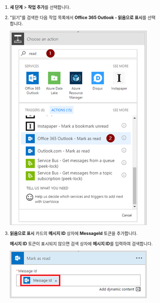 1. **새 단계** > **작업 추가**를 선택합니다.
2. "읽기"를 검색한 다음 작업 목록에서 **Office 365 Outlook - 읽음으로 표시**를 선택합니다.
   
    ![읽음으로 표시](media/email-triggers/email-triggers-5.png)
3. **읽음으로 표시** 카드의 **메시지 ID** 상자에 **MessageId** 토큰을 추가합니다.
   
     **메시지 ID** 토큰이 표시되지 않으면 검색 상자에 **메시지 ID**를 입력하여 검색합니다.
   
    ![메시지 ID](media/email-triggers/email-triggers-6.png)

